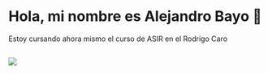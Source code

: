 # Hola, mi nombre es Alejandro Bayo 👋

Estoy cursando ahora mismo el curso de ASIR en el Rodrigo Caro

## <img src="https://www.google.com/url?sa=i&url=https%3A%2F%2Fwww.educaciontrespuntocero.com%2Frecursos%2Fbancos-de-imagenes-gratis%2F&psig=AOvVaw1Ftz3lhRuJ07uGyV6ZY3gG&ust=1712080577240000&source=images&cd=vfe&opi=89978449&ved=0CBAQjRxqFwoTCJiKt6bLoYUDFQAAAAAdAAAAABAD">
